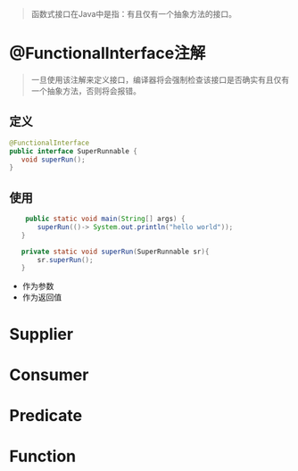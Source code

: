 >函数式接口在Java中是指：有且仅有一个抽象方法的接口。

 # @FunctionalInterface注解 

 >一旦使用该注解来定义接口，编译器将会强制检查该接口是否确实有且仅有一个抽象方法，否则将会报错。

 ## 定义

 ```java
@FunctionalInterface
public interface SuperRunnable {
    void superRun();
}
 ```

 ## 使用

 ```java
     public static void main(String[] args) {
        superRun(()-> System.out.println("hello world"));
    }

    private static void superRun(SuperRunnable sr){
        sr.superRun();
    }
 ```

 - 作为参数
 - 作为返回值

# Supplier

# Consumer

# Predicate

# Function

